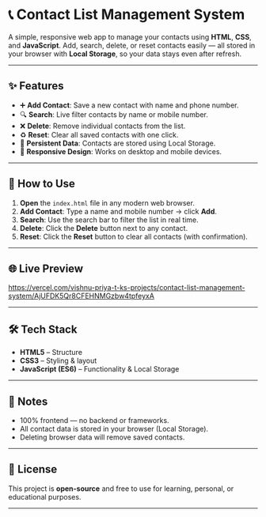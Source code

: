 # 📞 Contact List Management System

A simple, responsive web app to manage your contacts using **HTML**, **CSS**, and **JavaScript**. Add, search, delete, or reset contacts easily — all stored in your browser with **Local Storage**, so your data stays even after refresh.

---

## ✨ Features

- ➕ **Add Contact**: Save a new contact with name and phone number.
- 🔍 **Search**: Live filter contacts by name or mobile number.
- ❌ **Delete**: Remove individual contacts from the list.
- ♻️ **Reset**: Clear all saved contacts with one click.
- 💾 **Persistent Data**: Contacts are stored using Local Storage.
- 📱 **Responsive Design**: Works on desktop and mobile devices.

---

## 🚀 How to Use

1. **Open** the `index.html` file in any modern web browser.
2. **Add Contact**: Type a name and mobile number → click **Add**.
3. **Search**: Use the search bar to filter the list in real time.
4. **Delete**: Click the **Delete** button next to any contact.
5. **Reset**: Click the **Reset** button to clear all contacts (with confirmation).

---

## 🌐 Live Preview

https://vercel.com/vishnu-priya-t-ks-projects/contact-list-management-system/AjUFDK5Qr8CFEHNMGzbw4tpfeyxA

---

## 🛠️ Tech Stack

- **HTML5** – Structure  
- **CSS3** – Styling & layout  
- **JavaScript (ES6)** – Functionality & Local Storage

---

## 📌 Notes

- 100% frontend — no backend or frameworks.
- All contact data is stored in your browser (Local Storage).
- Deleting browser data will remove saved contacts.

---

## 📄 License

This project is **open-source** and free to use for learning, personal, or educational purposes.

---
